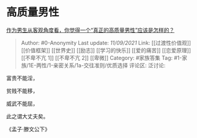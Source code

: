 # 高质量男性
[作为男生从客观角度看，你觉得一个“真正的高质量男性”应该是怎样的？](https://www.zhihu.com/question/484513695/answer/2111227039)

> Author: #0-Anonymity
> Last update: *11/09/2021*
> Link: [[过渡性价值观]] [[价值框架]] [[世界史]] [[励志]] [[学习的快乐]] [[爱的痛苦]] [[恋爱原理]] [[不卑不亢 1]] [[不卑不亢 2]] [[卑微]]
> Category: #家族答集
> Tag: #1-家族/1E-两性/1-亲密关系/1a-交往准则/优质选择
> 评论区:
> 泛讨论:

富贵不能淫，

贫贱不能移，

威武不能屈，

此之谓大丈夫矣。

《孟子·滕文公下》
